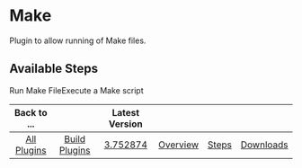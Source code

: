 
Make
====

Plugin to allow running of Make files.


Available Steps
---------------

Run Make FileExecute a Make script



|Back to ...||Latest Version||||
| :---: | :---: | :---: | :---: | :---: | :---: |
|[All Plugins](../../index.md)|[Build Plugins](../README.md)|[3.752874](https://raw.githubusercontent.com/UrbanCode/IBM-UCB-PLUGINS/main/files/Make/Make-3.752874.zip)|[Overview](overview.md)|[Steps](steps.md)|[Downloads](downloads.md)|

